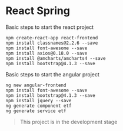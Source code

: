 React Spring
==========================


Basic steps to start the react project 

``` 
npm create-react-app react-frontend
npm install classnames@2.2.6 --save
npm install font-awesome --save
npm install axios@0.18.0 --save
npm install @amcharts/amcharts4 --save
npm install bootstrap@4.1.3 --save
```




Basic steps to start the angular project 

``` 
ng new angular-frontend
npm install font-awesome --save
npm install bootstrap@4.1.3 --save
npm install jquery --save
ng generate component etf
ng generate service etf

```

> This project is in the development stage